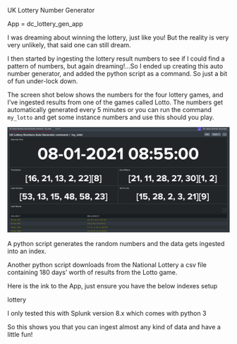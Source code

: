 UK Lottery Number Generator

App = dc_lottery_gen_app

I was dreaming about winning the lottery, just like you! But the reality is very very unlikely, that said one can still dream.

I then  started by ingesting the lottery result numbers to see if I could find a pattern of numbers, but again dreaming!…So I ended up creating this auto number generator, and added the python script as a command. So just a bit of fun under-lock down.

The screen shot below shows the numbers for the four lottery games, and I’ve ingested results from one of the games called Lotto. The numbers get automatically generated every 5 minutes or you can run the command `my_lotto` and get some instance numbers and use this should you play.

![](images/lotto.jpg)

A python script generates the random numbers and the data gets ingested into an index.

Another python script downloads from the National Lottery a csv file containing 180 days’ worth of results from the Lotto game.

Here is the ink to the App, just ensure you have the below indexes setup

lottery  

I only tested this with Splunk version 8.x which comes with python 3

So this shows you that you can ingest almost any kind of data and have a little fun!

